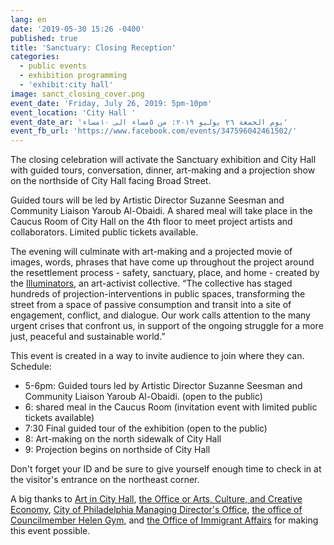 ```yaml
---
lang: en
date: '2019-05-30 15:26 -0400'
published: true
title: 'Sanctuary: Closing Reception'
categories:
  - public events
  - exhibition programming
  - 'exhibit:city hall'
image: sanct_closing_cover.png
event_date: 'Friday, July 26, 2019: 5pm-10pm'
event_location: 'City Hall '
event_date_ar: 'يوم الجمعة ٢٦ يوليو ٢٠١٩: من ٥مساء الى ١٠مساء'
event_fb_url: 'https://www.facebook.com/events/347596042461502/'
---
```

The closing celebration will activate the Sanctuary exhibition and City Hall with guided tours, conversation, dinner, art-making and a projection show on the northside of City Hall facing Broad Street.

Guided tours will be led by Artistic Director Suzanne Seesman and Community Liaison Yaroub Al-Obaidi. A shared meal will take place in the Caucus Room of City Hall on the 4th floor to meet project artists and collaborators. Limited public tickets available.  

The evening will culminate with art-making and a projected movie of images, words, phrases that have come up throughout the project around the resettlement process - safety, sanctuary, place, and home - created by the [Illuminators](http://theilluminator.org/), an art-activist collective.
“The collective has staged hundreds of projection-interventions in public spaces, transforming the street from a space of passive consumption and transit into a site of engagement, conflict, and dialogue. Our work calls attention to the many urgent crises that confront us, in support of the ongoing struggle for a more just, peaceful and sustainable world.”

This event is created in a way to invite audience to join where they can.
Schedule:
- 5-6pm: Guided tours led by Artistic Director Suzanne Seesman and Community Liaison Yaroub Al-Obaidi. (open to the public)
- 6: shared meal in the Caucus Room (invitation event with limited public tickets available)
- 7:30 Final guided tour of the exhibition (open to the public)
- 8: Art-making on the north sidewalk of City Hall
- 9: Projection begins on northside of City Hall

Don't forget your ID and be sure to give yourself enough time to check in at the visitor's entrance on the northeast corner.

A big thanks to [Art in City Hall](http://creativephl.org/exhibitions/), [the Office or  Arts, Culture, and Creative Economy](http://creativephl.org/), [City of Philadelphia Managing Director's Office](https://www.phila.gov/mdo/pages/default.aspx), [the office of  Councilmember Helen Gym](http://phlcouncil.com/helengym/), and [the Office of Immigrant Affairs](https://www.phila.gov/departments/office-of-immigrant-affairs/) for making this event possible. 




